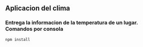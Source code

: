 ## Aplicacion del clima 


### Entrega la informacion de la temperatura de un lugar. Comandos por consola 


```
npm install 

```